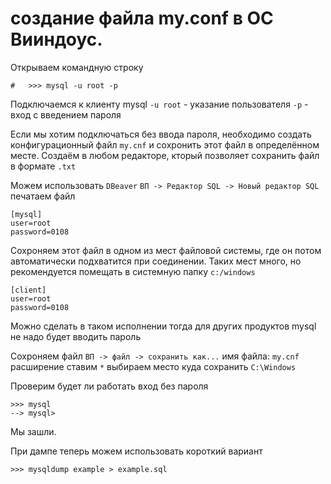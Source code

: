 # создание файла my.conf в ОС Вииндоус.

Открываем командную строку
```
#   >>> mysql -u root -p
```
Подключаемся к клиенту mysql
`-u root`  - указание пользователя
`-p` - вход с введением пароля

Если мы хотим подключаться без ввода пароля, необходимо создать конфигурационный файл `my.cnf` и сохронить этот файл в определённом месте. Создаём в любом редакторе, кторый позволяет сохранить файл в формате `.txt`

Можем использовать `DBeaver` `ВП -> Редактор SQL -> Новый редактор SQL` печатаем файл
```
[mysql]
user=root
password=0108
```
Сохроняем этот файл в одном из мест файловой системы, где он потом автоматически подхватится при соединении. Таких мест много, но рекомендуется помещать в системную папку `c:/windows`

```
[client]
user=root
password=0108
```
Можно сделать в таком исполнении тогда для других продуктов mysql не надо будет вводить пароль

Сохроняем файл `ВП -> файл -> сохранить как...` имя файла: `my.cnf` расширение ставим `*` выбираем место куда сохранить `C:\Windows`

Проверим будет ли работать вход без пароля
```
>>> mysql
--> mysql>
```
Мы зашли.

При дампе теперь можем использовать короткий вариант
```
>>> mysqldump example > example.sql
```
